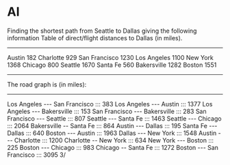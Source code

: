 # AI

Finding the shortest path from Seattle to Dallas giving the following information
Table of direct/flight distances to Dallas (in miles).
___________________
Austin 182
Charlotte 929
San Francisco 1230
Los Angeles 1100
New York 1368
Chicago 800
Seattle 1670
Santa Fe 560
Bakersville 1282
Boston 1551
___________________


The road graph is (in miles):
_____________________________________
Los Angeles --- San Francisco ::: 383
Los Angeles --- Austin ::: 1377
Los Angeles --- Bakersville ::: 153
San Francisco --- Bakersville ::: 283
San Francisco --- Seattle ::: 807
Seattle --- Santa Fe ::: 1463
Seattle --- Chicago ::: 2064
Bakersville -- Santa Fe ::: 864
Austin --- Dallas ::: 195
Santa Fe --- Dallas ::: 640
Boston --- Austin ::: 1963
Dallas --- New York ::: 1548
Austin --- Charlotte ::: 1200
Charlotte -- New York ::: 634
New York --- Boston ::: 225
Boston --- Chicago ::: 983
Chicago -- Santa Fe ::: 1272
Boston --- San Francisco ::: 3095
3/
